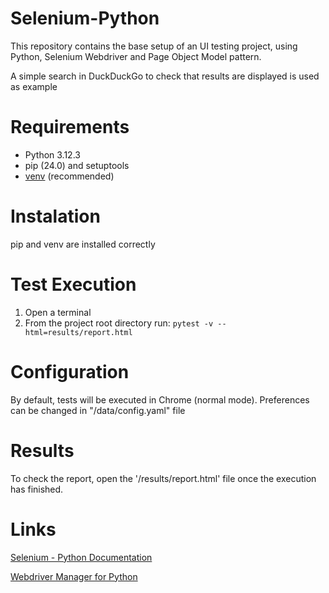 # Selenium-Python

This repository contains the base setup of an UI testing project,
using Python, Selenium Webdriver and Page Object Model pattern.

A simple search in DuckDuckGo to check that results are displayed is used as example

# Requirements

* Python 3.12.3
* pip (24.0) and setuptools
* [venv](<https://packaging.python.org/guides/installing-using-pip-and-virtual-environments/>) (recommended)

# Instalation

pip and venv are installed correctly

# Test Execution

1. Open a terminal
2. From the project root directory run: `pytest -v --html=results/report.html`

# Configuration

By default, tests will be executed in Chrome (normal mode). Preferences can be changed in "/data/config.yaml" file

# Results

To check the report, open the '/results/report.html' file once the execution has finished.


# Links
   
   [Selenium - Python Documentation](<https://selenium-python.readthedocs.io/>)
   
   [Webdriver Manager for Python](<https://github.com/SergeyPirogov/webdriver_manager>)
   
   
